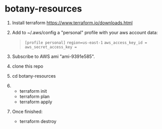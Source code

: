# botany-resources

1. Install terraform https://www.terraform.io/downloads.html

2. Add to ~/.aws/config a "personal" profile with your aws account data:

    > `[profile personal]`
    > `region=us-east-1`
    > `aws_access_key_id = `
    > `aws_secret_access_key = `

3. Subscribe to AWS ami "ami-9391e585".

4. clone this repo

5. cd botany-resources

6.  - terraform init
    - terraform plan
    - terraform apply

7. Once finished:
    - terraform destroy
